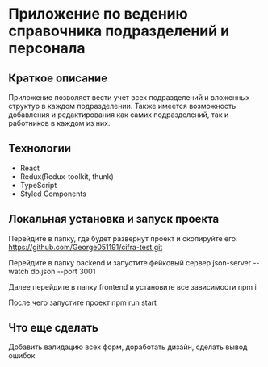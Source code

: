 # Приложение по ведению справочника подразделений и персонала

## Краткое описание
Приложение позволяет вести учет всех подразделений и вложенных структур в каждом подразделении. Также имеется возможность
добавления и редактирования как самих подразделений, так и работников в каждом из них. 

## Технологии

- React
- Redux(Redux-toolkit, thunk)
- TypeScript
- Styled Components

## Локальная установка и запуск проекта

Перейдите в папку, где будет развернут проект и скопируйте его:
https://github.com/George051191/cifra-test.git

Перейдите в папку backend и запустите фейковый сервер
json-server --watch db.json --port 3001

Далее перейдите в папку frontend и установите все зависимости
npm i

После чего запустите проект 
npm run start

## Что еще сделать
Добавить валидацию всех форм, доработать дизайн, сделать вывод ошибок
